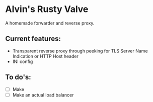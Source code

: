 # Alvin's Rusty Valve
A homemade forwarder and reverse proxy.

## Current features:
- Transparent reverse proxy through peeking for
TLS Server Name Indication or HTTP Host header
- INI config

## To do's:
- [ ] Make
- [ ] Make an actual load balancer